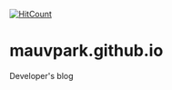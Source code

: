[![HitCount](https://hits.dwyl.com/mauvpark/mauvparkgithubio.svg?style=flat&show=unique)](http://hits.dwyl.com/mauvpark/mauvparkgithubio)
# mauvpark.github.io
Developer's blog
